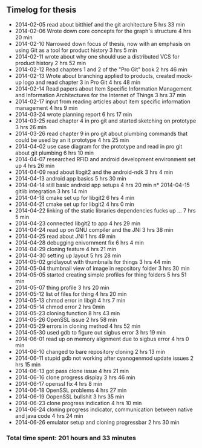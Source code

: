 ## Timelog for thesis
* 2014-02-05 read about bitthief and the git architecture 5 hrs 33 min
* 2014-02-06 Wrote down core concepts for the graph's structure 4 hrs 20 min
* 2014-02-10 Narrowed down focus of thesis, now with an emphasis on using Git as a tool for product history 3 hrs 5 min
* 2014-02-11 wrote about why one should use a distributed VCS for product history 2 hrs 52 min
* 2014-02-12 Read chapters 1 and 2 of the "Pro Git" book 2 hrs 46 min
* 2014-02-13 Wrote about branching applied to products, created mock-up logo and read chapter 3 in Pro Git 4 hrs 48 min
* 2014-02-14 Read papers about Item Specific Information Management and Information Architectures for the Internet of Things 3 hrs 37 min
* 2014-02-17 input from reading articles about item specific information management 4 hrs 9 min
* 2014-03-24 wrote planning report 6 hrs 17 min
* 2014-03-25 read chapter 4 in pro git and started sketching on prototype 3 hrs 26 min
* 2014-03-26 read chapter 9 in pro git about plumbing commands that could be used by an it prototype 4 hrs 25 min
* 2014-04-02 use case diagram for the prototype and read in pro git about git plumbing 6 hrs 10 min
* 2014-04-07 researched RFID and android development environment set up 4 hrs 26 min
* 2014-04-09 read about libgit2 and the android-ndk 3 hrs 4 min
* 2014-04-13 android app basics 5 hrs 30 min
* 2014-04-14 still basic android app setups 4 hrs 20 min
n* 2014-04-15 gitlib integration 3 hrs 14 min
* 2014-04-18 cmake set up for libgit2 6 hrs 4 min
* 2014-04-21 cmake set up for libgit2 4 hrs 0 min
* 2014-04-22 linking of the static libraries dependencies fucks up ... 7 hrs 5 min
* 2014-04-23 connected libgit2 to app 4 hrs 29 min
* 2014-04-24 read up on GNU compiler and the JNI 3 hrs 38 min
* 2014-04-25 read about JNI 1 hrs 49 min
* 2014-04-28 debugging enivornment fix 6 hrs 4 min
* 2014-04-29 cloning feature 4 hrs 21 min
* 2014-04-30 setting up layout 5 hrs 28 min
* 2014-05-02 gridlayout with thumbnails for things 3 hrs 44 min
* 2014-05-04 thumbnail view of image in repository folder 3 hrs 30 min
* 2014-05-05 started creating simple profiles for thing folders 5 hrs 51 min
* 2014-05-07 thing profile 3 hrs 20 min
* 2014-05-12 list of files for thing 4 hrs 20 min
* 2014-05-13 chmod error in libgit 4 hrs 7 min
* 2014-05-14 chmod error 2 hrs 0min
* 2014-05-23 cloning function 8 hrs 43 min
* 2014-05-26 OpenSSL issue 2 hrs 58 min
* 2014-05-29 errors in cloning method 4 hrs 52 min
* 2014-05-30 used gdb to figure out sigbus error 3 hrs 19 min
* 2014-06-01 read up on memory alignment due to sigbus error 4 hrs 0 min
* 2014-06-10 changed to bare repository cloning 2 hrs 13 min
* 2014-06-11 stupid gdb not working after cyanogenmod update issues 2 hrs 15 min
* 2014-06-13 got pass clone issue 4 hrs 21 min
* 2014-06-16 clone progress display 3 hrs 46 min
* 2014-06-17 openssl fix 4 hrs 8 min
* 2014-06-18 OpenSSL problems 4 hrs 27 min
* 2014-06-19 OopenSSL bullshit 3 hrs 35 min
* 2014-06-23 clone progress indication 4 hrs 10 min
* 2014-06-24 cloning progress indicator, communication between native and java code 4 hrs 24 min
* 2014-06-26 emulator setup and cloning progressbar 2 hrs 30 min

### Total time spent: 201 hours and 33 minutes 
